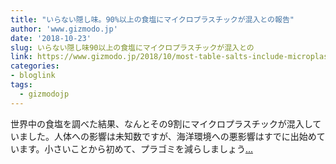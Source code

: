 ```yaml
---
title: "いらない隠し味。90%以上の食塩にマイクロプラスチックが混入との報告"
author: 'www.gizmodo.jp'
date: '2018-10-23'
slug: いらない隠し味90以上の食塩にマイクロプラスチックが混入との
link: https://www.gizmodo.jp/2018/10/most-table-salts-include-microplastic.html
categories:
- bloglink
tags:
  - gizmodojp
---
```


世界中の食塩を調べた結果、なんとその9割にマイクロプラスチックが混入していました。人体への影響は未知数ですが、海洋環境への悪影響はすでに出始めています。小さいことから初めて、プラゴミを減らしましょう[... <i class="fas fa-external-link-alt"></i>](https://www.gizmodo.jp/2018/10/most-table-salts-include-microplastic.html)

